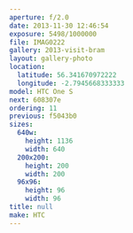 ```yaml
---
aperture: f/2.0
date: 2013-11-30 12:46:54
exposure: 5498/1000000
file: IMAG0222
gallery: 2013-visit-bram
layout: gallery-photo
location:
  latitude: 56.341670972222
  longitude: -2.7945668333333
model: HTC One S
next: 608307e
ordering: 11
previous: f5043b0
sizes:
  640w:
    height: 1136
    width: 640
  200x200:
    height: 200
    width: 200
  96x96:
    height: 96
    width: 96
title: null
make: HTC
---
```

